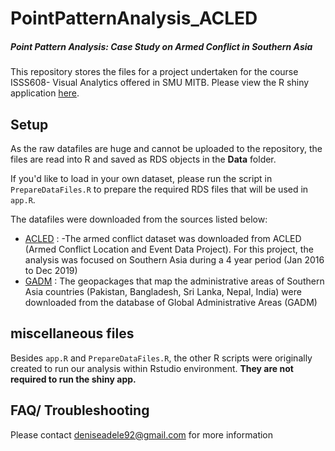 # PointPatternAnalysis_ACLED
##### Point Pattern Analysis: Case Study on Armed Conflict in Southern Asia
This repository stores the files for a project undertaken for the course ISSS608- Visual Analytics offered in SMU MITB. Please view the R shiny application [here](https://deniseadele-chs.shinyapps.io/pointpatternACLED/).


## Setup
As the raw datafiles are huge and cannot be uploaded to the repository, the files are read into R and saved as RDS objects in the **Data** folder.

If you'd like to load in your own dataset, please run the script in `PrepareDataFiles.R` to prepare the required RDS files that will be used in `app.R`.

The datafiles were downloaded from the sources listed below:
- [ACLED](https://www.acleddata.com/) : 
	-The armed conflict dataset was downloaded from ACLED (Armed Conflict Location and Event Data Project). For this project, the analysis was focused on Southern Asia during a 4 year period (Jan 2016 to Dec 2019)
- [GADM](https://gadm.org/data.html) : The geopackages that map the administrative areas of Southern Asia countries (Pakistan, Bangladesh, Sri Lanka, Nepal, India) were downloaded from the database of Global Administrative Areas (GADM)


## miscellaneous files
Besides `app.R` and `PrepareDataFiles.R`, the other R scripts were originally created to run our analysis within Rstudio environment. **They are not required to run the shiny app.**

## FAQ/ Troubleshooting
Please contact deniseadele92@gmail.com for more information


